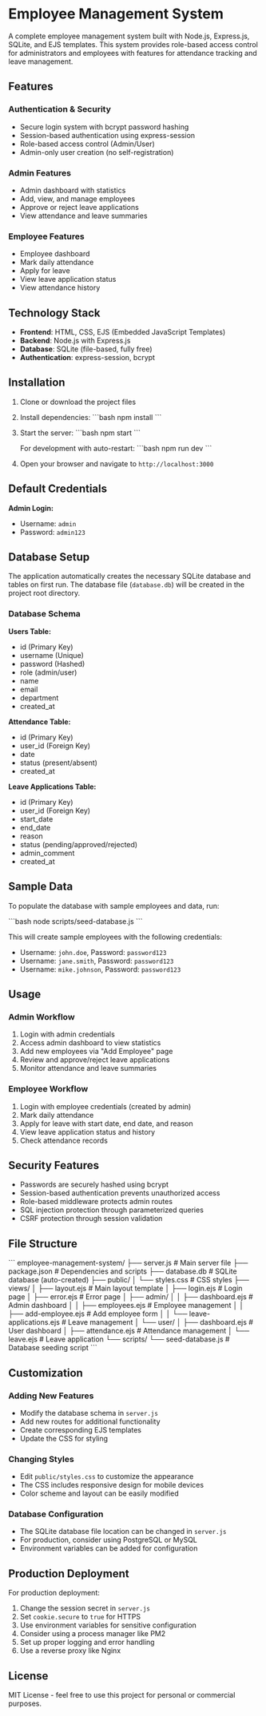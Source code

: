 # Employee Management System

A complete employee management system built with Node.js, Express.js, SQLite, and EJS templates. This system provides role-based access control for administrators and employees with features for attendance tracking and leave management.

## Features

### Authentication & Security
- Secure login system with bcrypt password hashing
- Session-based authentication using express-session
- Role-based access control (Admin/User)
- Admin-only user creation (no self-registration)

### Admin Features
- Admin dashboard with statistics
- Add, view, and manage employees
- Approve or reject leave applications
- View attendance and leave summaries

### Employee Features
- Employee dashboard
- Mark daily attendance
- Apply for leave
- View leave application status
- View attendance history

## Technology Stack

- **Frontend**: HTML, CSS, EJS (Embedded JavaScript Templates)
- **Backend**: Node.js with Express.js
- **Database**: SQLite (file-based, fully free)
- **Authentication**: express-session, bcrypt

## Installation

1. Clone or download the project files
2. Install dependencies:
   \`\`\`bash
   npm install
   \`\`\`

3. Start the server:
   \`\`\`bash
   npm start
   \`\`\`
   
   For development with auto-restart:
   \`\`\`bash
   npm run dev
   \`\`\`

4. Open your browser and navigate to `http://localhost:3000`

## Default Credentials

**Admin Login:**
- Username: `admin`
- Password: `admin123`

## Database Setup

The application automatically creates the necessary SQLite database and tables on first run. The database file (`database.db`) will be created in the project root directory.

### Database Schema

**Users Table:**
- id (Primary Key)
- username (Unique)
- password (Hashed)
- role (admin/user)
- name
- email
- department
- created_at

**Attendance Table:**
- id (Primary Key)
- user_id (Foreign Key)
- date
- status (present/absent)
- created_at

**Leave Applications Table:**
- id (Primary Key)
- user_id (Foreign Key)
- start_date
- end_date
- reason
- status (pending/approved/rejected)
- admin_comment
- created_at

## Sample Data

To populate the database with sample employees and data, run:

\`\`\`bash
node scripts/seed-database.js
\`\`\`

This will create sample employees with the following credentials:
- Username: `john.doe`, Password: `password123`
- Username: `jane.smith`, Password: `password123`
- Username: `mike.johnson`, Password: `password123`

## Usage

### Admin Workflow
1. Login with admin credentials
2. Access admin dashboard to view statistics
3. Add new employees via "Add Employee" page
4. Review and approve/reject leave applications
5. Monitor attendance and leave summaries

### Employee Workflow
1. Login with employee credentials (created by admin)
2. Mark daily attendance
3. Apply for leave with start date, end date, and reason
4. View leave application status and history
5. Check attendance records

## Security Features

- Passwords are securely hashed using bcrypt
- Session-based authentication prevents unauthorized access
- Role-based middleware protects admin routes
- SQL injection protection through parameterized queries
- CSRF protection through session validation

## File Structure

\`\`\`
employee-management-system/
├── server.js                 # Main server file
├── package.json              # Dependencies and scripts
├── database.db               # SQLite database (auto-created)
├── public/
│   └── styles.css           # CSS styles
├── views/
│   ├── layout.ejs           # Main layout template
│   ├── login.ejs            # Login page
│   ├── error.ejs            # Error page
│   ├── admin/
│   │   ├── dashboard.ejs    # Admin dashboard
│   │   ├── employees.ejs    # Employee management
│   │   ├── add-employee.ejs # Add employee form
│   │   └── leave-applications.ejs # Leave management
│   └── user/
│       ├── dashboard.ejs    # User dashboard
│       ├── attendance.ejs   # Attendance management
│       └── leave.ejs        # Leave application
└── scripts/
    └── seed-database.js     # Database seeding script
\`\`\`

## Customization

### Adding New Features
- Modify the database schema in `server.js`
- Add new routes for additional functionality
- Create corresponding EJS templates
- Update the CSS for styling

### Changing Styles
- Edit `public/styles.css` to customize the appearance
- The CSS includes responsive design for mobile devices
- Color scheme and layout can be easily modified

### Database Configuration
- The SQLite database file location can be changed in `server.js`
- For production, consider using PostgreSQL or MySQL
- Environment variables can be added for configuration

## Production Deployment

For production deployment:

1. Change the session secret in `server.js`
2. Set `cookie.secure` to `true` for HTTPS
3. Use environment variables for sensitive configuration
4. Consider using a process manager like PM2
5. Set up proper logging and error handling
6. Use a reverse proxy like Nginx

## License

MIT License - feel free to use this project for personal or commercial purposes.
